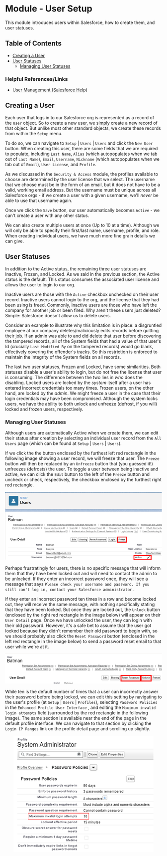 # Module - User Setup

This module introduces users within Salesforce, how to create them, and user statuses.

## Table of Contents

* [Creating a User](#creating-a-user)
* [User Statuses](#user-statuses)
  * [Managing User Statuses](#managing-user-statuses)

### Helpful References/Links

* [User Management (Salesforce Help)](https://help.salesforce.com/articleView?id=users_mgmt_overview.htm&type=5)

## Creating a User

Each user that logs in to our Salesforce org is represented as a record of the `User` object. So to create a new user, we simply create a new record of that object. But unlike most other standard objects, we create these records from within the `Setup` menu.

To do so, we can navigate to `Setup` | `Users` | `Users` and click the `New User` button. When creating this user, there are some fields that we are required to populate, including `Last Name`, `Alias` (which autopopulates when we tab out of `Last Name`), `Email`, `Username`, `Nickname` (which autopopulates when we tab out of `Email`), `User License`, and `Profile`.

As we discussed in the `Security & Access` module, the profiles available to choose are determined by the user license that we select. The username that we choose must be in the form of an email, but it does not have to be a valid, working email address. But the username must be unique across all Salesforce orgs - if we create a user with a given username, we'll _never_ be able to use that username again.

Once we click the `Save` button, our user automatically becomes `Active` - we can't create a user with any other status.

We can also create multiple users at once (Up to 10 at a time). Although we will only be able to specify their first/last name, username, profile, and role. When creating individual users, we have much more fine grain details we can give.

## User Statuses

In addition to the Active status, the remaining three user statuses are Inactive, Frozen, and Locked. As we said in the previous section, the Active status is the default. This status consumes the associated user license and allows the user to login to our org.

Inactive users are those with the `Active` checkbox unchecked on their user record. Inactive users cannot login to the org, and the license that they had been using is freed. Commonly, inactive users are those who have left the company for another job or been fired. Why aren't these users just deleted? Simple: Salesforce doesn't allow us to delete users.

Consider an example to illustrate why this limitation is in place: a disgruntled employee at our company deletes/maliciously edits records before quitting their job. If an admin was able to and did delete that user before discovering the tampered records, all of the System fields that had a value of that user's Id (crucially `Last Modified By` on the tampered records) would go blank, effectively covering the offender's tracks. So this restriction is enforced to maintain the integrity of the System fields on all records.

The last two user statuses, Frozen and Locked, have some similarities. Both statuses disable a user's ability to login, but do not free the license that user is consuming. The difference between the two lies in _who_ does the disabling. Locked users are locked by the _system_ itself after a user has entered incorrect credentials too many times. Frozen users, on the other hand, are locked by the _admin_. We might freeze a user in the case that their login credentials may have been compromised. Although the system locks users, we have the ability to both unlock and unfreeze (defrost, if you will) locked and frozen users, respectively.

### Managing User Statuses

Although users are automatically Active when we create them, we can edit their status after creation by selecting an individual user record from the `All Users` page (which can be found at `Setup` | `Users` | `Users`).

If we click the the button enclosed by the furthest left red rectangle in the following image showing a user record, we will freeze that user. The `Freeze` button will then be replaced by an `Unfreeze` button that (you guessed it!) unfreezes (defrosts) the user. To toggle a user between being inactive and active, we can click the `Edit` button to the left of the `Freeze` button and uncheck or check, respectively, the checkbox enclosed by the furthest right red rectangle.

<p align="center"><img src="img/active_inactive_freeze.png"/></p>

Perhaps frustratingly for users, there is no specific message that will inform them that they have been locked out and will need to contact the admin to be unlocked. If they enter an incorrect password once, they will see a message that says `Please check your username and password. If you still can't log in, contact your Salesforce administrator.`

If they enter an incorrect password ten times in a row and become locked out, they will receive the same message, with nothing specifically stating that they have been locked. But once they are locked out, the `Unlock` button (enclosed by the right red rectangle in the image below) will appear on their `User Detail` page. Once we have unlocked the user, they can login with their old password. However, it's a safe bet to assume that the user got locked because they didn't remember their old password to begin with, so we should probably also click the `Reset Password` button (enclosed in the left red rectangle in the image below) to send a password reset email to that user while we're at it.

<p align="center"><img src="img/unlock.png"/></p>

While ten is the default number of times that a user can incorrectly answer their password before being locked, we can edit this setting by navigating to the user's profile (at `Setup` | `Users` | `Profiles`), selecting `Password Policies` in the `Enhanced Profile User Interface` , and editing the `Maximum invalid login attempts` field (surrounded by the red rectangle in the following image). The same section is available near the end of the page in the default profile interface. We can navigate to that section by clicking the `Login IP Ranges` link on the profile detail page and scrolling up slightly.

<p align="center"><img src="img/enhanced_invalid_login_attempts.png"/></p>
